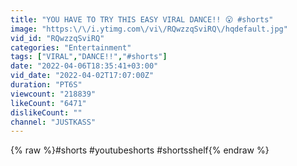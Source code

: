 ```yaml
---
title: "YOU HAVE TO TRY THIS EASY VIRAL DANCE!! 😮 #shorts"
image: "https:\/\/i.ytimg.com\/vi\/RQwzzqSviRQ\/hqdefault.jpg"
vid_id: "RQwzzqSviRQ"
categories: "Entertainment"
tags: ["VIRAL","DANCE!!","#shorts"]
date: "2022-04-06T18:35:41+03:00"
vid_date: "2022-04-02T17:07:00Z"
duration: "PT6S"
viewcount: "218839"
likeCount: "6471"
dislikeCount: ""
channel: "JUSTKASS"
---
```

{% raw %}#shorts #youtubeshorts #shortsshelf{% endraw %}
